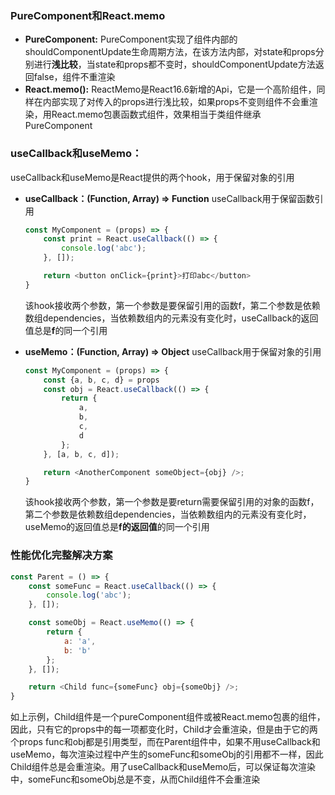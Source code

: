 ### PureComponent和React.memo
- **PureComponent:** 
PureComponent实现了组件内部的shouldComponentUpdate生命周期方法，在该方法内部，对state和props分别进行**浅比较**，当state和props都不变时，shouldComponentUpdate方法返回false，组件不重渲染
- **React.memo():** 
ReactMemo是React16.6新增的Api，它是一个高阶组件，同样在内部实现了对传入的props进行浅比较，如果props不变则组件不会重渲染，用React.memo包裹函数式组件，效果相当于类组件继承PureComponent

### useCallback和useMemo：
useCallback和useMemo是React提供的两个hook，用于保留对象的引用
- **useCallback：(Function, Array) => Function**
  useCallback用于保留函数引用
  ```javaScript
  const MyComponent = (props) => {
      const print = React.useCallback(() => {
          console.log('abc');
      }, []);

      return <button onClick={print}>打印abc</button> 
  }
  ```
  该hook接收两个参数，第一个参数是要保留引用的函数f，第二个参数是依赖数组dependencies，当依赖数组内的元素没有变化时，useCallback的返回值总是**f**的同一个引用

- **useMemo：(Function, Array) => Object**
  useCallback用于保留对象的引用
  ```javaScript
  const MyComponent = (props) => {
      const {a, b, c, d} = props
      const obj = React.useCallback(() => {
          return {
              a,
              b,
              c,
              d
          };
      }, [a, b, c, d]);

      return <AnotherComponent someObject={obj} />;
  }
  ```
  该hook接收两个参数，第一个参数是要return需要保留引用的对象的函数f，第二个参数是依赖数组dependencies，当依赖数组内的元素没有变化时，useMemo的返回值总是**f的返回值**的同一个引用

### 性能优化完整解决方案
```javaScript
const Parent = () => {
    const someFunc = React.useCallback(() => {
        console.log('abc');
    }, []);

    const someObj = React.useMemo(() => {
        return {
            a: 'a',
            b: 'b'
        };
    }, []);

    return <Child func={someFunc} obj={someObj} />;
}
```
如上示例，Child组件是一个pureComponent组件或被React.memo包裹的组件，因此，只有它的props中的每一项都变化时，Child才会重渲染，但是由于它的两个props func和obj都是引用类型，而在Parent组件中，如果不用useCallback和useMemo，每次渲染过程中产生的someFunc和someObj的引用都不一样，因此Child组件总是会重渲染。用了useCallback和useMemo后，可以保证每次渲染中，someFunc和someObj总是不变，从而Child组件不会重渲染

